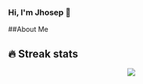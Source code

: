 ### Hi, I'm Jhosep 👋

##About Me

## 🔥 Streak stats


<p align="center"><img src="http://github-readme-streak-stats.herokuapp.com?user=J-Roma&theme=monokai" /></p>

<!--
**J-Roma/J-Roma** is a ✨ _special_ ✨ repository because its `README.md` (this file) appears on your GitHub profile.

Here are some ideas to get you started:

- 🔭 I’m currently working on ...
- 🌱 I’m currently learning ...
- 👯 I’m looking to collaborate on ...
- 🤔 I’m looking for help with ...
- 💬 Ask me about ...
- 📫 How to reach me: ...
- 😄 Pronouns: ...
- ⚡ Fun fact: ...
-->

